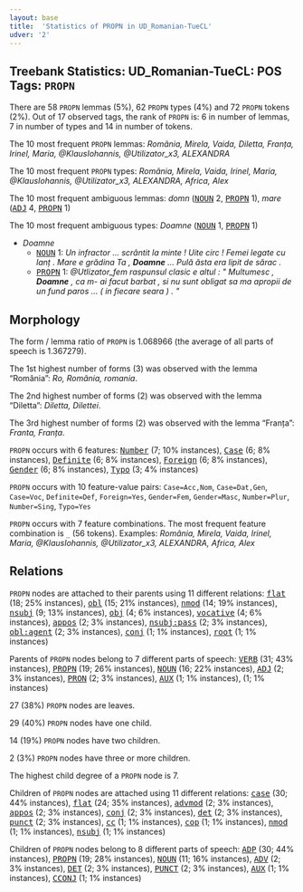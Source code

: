 ```yaml
---
layout: base
title:  'Statistics of PROPN in UD_Romanian-TueCL'
udver: '2'
---
```


## Treebank Statistics: UD_Romanian-TueCL: POS Tags: `PROPN`

There are 58 `PROPN` lemmas (5%), 62 `PROPN` types (4%) and 72 `PROPN` tokens (2%).
Out of 17 observed tags, the rank of `PROPN` is: 6 in number of lemmas, 7 in number of types and 14 in number of tokens.

The 10 most frequent `PROPN` lemmas: <em>România, Mirela, Vaida, Diletta, Franța, Irinel, Maria, @KlausIohannis, @Utilizator_x3, ALEXANDRA</em>

The 10 most frequent `PROPN` types:  <em>România, Mirela, Vaida, Irinel, Maria, @KlausIohannis, @Utilizator_x3, ALEXANDRA, Africa, Alex</em>

The 10 most frequent ambiguous lemmas: <em>domn</em> (<tt><a href="ro_tuecl-pos-NOUN.html">NOUN</a></tt> 2, <tt><a href="ro_tuecl-pos-PROPN.html">PROPN</a></tt> 1), <em>mare</em> (<tt><a href="ro_tuecl-pos-ADJ.html">ADJ</a></tt> 4, <tt><a href="ro_tuecl-pos-PROPN.html">PROPN</a></tt> 1)

The 10 most frequent ambiguous types:  <em>Doamne</em> (<tt><a href="ro_tuecl-pos-NOUN.html">NOUN</a></tt> 1, <tt><a href="ro_tuecl-pos-PROPN.html">PROPN</a></tt> 1)


* <em>Doamne</em>
  * <tt><a href="ro_tuecl-pos-NOUN.html">NOUN</a></tt> 1: <em>Un infractor ... scrântit la minte ! Uite circ ! Femei legate cu lanț . Mare e grădina Ta , <b>Doamne</b> ... Pulă ăsta era lipit de sărac .</em>
  * <tt><a href="ro_tuecl-pos-PROPN.html">PROPN</a></tt> 1: <em>@Utlizator_fem raspunsul clasic e altul : " Multumesc , <b>Doamne</b> , ca m- ai facut barbat , si nu sunt obligat sa ma apropii de un fund paros ... ( in fiecare seara ) . "</em>

## Morphology

The form / lemma ratio of `PROPN` is 1.068966 (the average of all parts of speech is 1.367279).

The 1st highest number of forms (3) was observed with the lemma “România”: <em>Ro, România, romania</em>.

The 2nd highest number of forms (2) was observed with the lemma “Diletta”: <em>Diletta, Dilettei</em>.

The 3rd highest number of forms (2) was observed with the lemma “Franța”: <em>Franta, Franța</em>.

`PROPN` occurs with 6 features: <tt><a href="ro_tuecl-feat-Number.html">Number</a></tt> (7; 10% instances), <tt><a href="ro_tuecl-feat-Case.html">Case</a></tt> (6; 8% instances), <tt><a href="ro_tuecl-feat-Definite.html">Definite</a></tt> (6; 8% instances), <tt><a href="ro_tuecl-feat-Foreign.html">Foreign</a></tt> (6; 8% instances), <tt><a href="ro_tuecl-feat-Gender.html">Gender</a></tt> (6; 8% instances), <tt><a href="ro_tuecl-feat-Typo.html">Typo</a></tt> (3; 4% instances)

`PROPN` occurs with 10 feature-value pairs: `Case=Acc,Nom`, `Case=Dat,Gen`, `Case=Voc`, `Definite=Def`, `Foreign=Yes`, `Gender=Fem`, `Gender=Masc`, `Number=Plur`, `Number=Sing`, `Typo=Yes`

`PROPN` occurs with 7 feature combinations.
The most frequent feature combination is `_` (56 tokens).
Examples: <em>România, Mirela, Vaida, Irinel, Maria, @KlausIohannis, @Utilizator_x3, ALEXANDRA, Africa, Alex</em>


## Relations

`PROPN` nodes are attached to their parents using 11 different relations: <tt><a href="ro_tuecl-dep-flat.html">flat</a></tt> (18; 25% instances), <tt><a href="ro_tuecl-dep-obl.html">obl</a></tt> (15; 21% instances), <tt><a href="ro_tuecl-dep-nmod.html">nmod</a></tt> (14; 19% instances), <tt><a href="ro_tuecl-dep-nsubj.html">nsubj</a></tt> (9; 13% instances), <tt><a href="ro_tuecl-dep-obj.html">obj</a></tt> (4; 6% instances), <tt><a href="ro_tuecl-dep-vocative.html">vocative</a></tt> (4; 6% instances), <tt><a href="ro_tuecl-dep-appos.html">appos</a></tt> (2; 3% instances), <tt><a href="ro_tuecl-dep-nsubj-pass.html">nsubj:pass</a></tt> (2; 3% instances), <tt><a href="ro_tuecl-dep-obl-agent.html">obl:agent</a></tt> (2; 3% instances), <tt><a href="ro_tuecl-dep-conj.html">conj</a></tt> (1; 1% instances), <tt><a href="ro_tuecl-dep-root.html">root</a></tt> (1; 1% instances)

Parents of `PROPN` nodes belong to 7 different parts of speech: <tt><a href="ro_tuecl-pos-VERB.html">VERB</a></tt> (31; 43% instances), <tt><a href="ro_tuecl-pos-PROPN.html">PROPN</a></tt> (19; 26% instances), <tt><a href="ro_tuecl-pos-NOUN.html">NOUN</a></tt> (16; 22% instances), <tt><a href="ro_tuecl-pos-ADJ.html">ADJ</a></tt> (2; 3% instances), <tt><a href="ro_tuecl-pos-PRON.html">PRON</a></tt> (2; 3% instances), <tt><a href="ro_tuecl-pos-AUX.html">AUX</a></tt> (1; 1% instances),  (1; 1% instances)

27 (38%) `PROPN` nodes are leaves.

29 (40%) `PROPN` nodes have one child.

14 (19%) `PROPN` nodes have two children.

2 (3%) `PROPN` nodes have three or more children.

The highest child degree of a `PROPN` node is 7.

Children of `PROPN` nodes are attached using 11 different relations: <tt><a href="ro_tuecl-dep-case.html">case</a></tt> (30; 44% instances), <tt><a href="ro_tuecl-dep-flat.html">flat</a></tt> (24; 35% instances), <tt><a href="ro_tuecl-dep-advmod.html">advmod</a></tt> (2; 3% instances), <tt><a href="ro_tuecl-dep-appos.html">appos</a></tt> (2; 3% instances), <tt><a href="ro_tuecl-dep-conj.html">conj</a></tt> (2; 3% instances), <tt><a href="ro_tuecl-dep-det.html">det</a></tt> (2; 3% instances), <tt><a href="ro_tuecl-dep-punct.html">punct</a></tt> (2; 3% instances), <tt><a href="ro_tuecl-dep-cc.html">cc</a></tt> (1; 1% instances), <tt><a href="ro_tuecl-dep-cop.html">cop</a></tt> (1; 1% instances), <tt><a href="ro_tuecl-dep-nmod.html">nmod</a></tt> (1; 1% instances), <tt><a href="ro_tuecl-dep-nsubj.html">nsubj</a></tt> (1; 1% instances)

Children of `PROPN` nodes belong to 8 different parts of speech: <tt><a href="ro_tuecl-pos-ADP.html">ADP</a></tt> (30; 44% instances), <tt><a href="ro_tuecl-pos-PROPN.html">PROPN</a></tt> (19; 28% instances), <tt><a href="ro_tuecl-pos-NOUN.html">NOUN</a></tt> (11; 16% instances), <tt><a href="ro_tuecl-pos-ADV.html">ADV</a></tt> (2; 3% instances), <tt><a href="ro_tuecl-pos-DET.html">DET</a></tt> (2; 3% instances), <tt><a href="ro_tuecl-pos-PUNCT.html">PUNCT</a></tt> (2; 3% instances), <tt><a href="ro_tuecl-pos-AUX.html">AUX</a></tt> (1; 1% instances), <tt><a href="ro_tuecl-pos-CCONJ.html">CCONJ</a></tt> (1; 1% instances)

